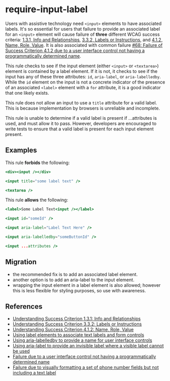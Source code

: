 # require-input-label

Users with assistive technology need `<input>` elements to have associated labels. It's so essential for users that failure to provide an associated label for an `<input>` element will cause failure of **three** different WCAG success criteria: [1.3.1, Info and Relationships](https://www.w3.org/WAI/WCAG21/Understanding/info-and-relationships.html), [3.3.2, Labels or Instructions](https://www.w3.org/WAI/WCAG21/Understanding/labels-or-instructions.html), and [4.1.2, Name, Role, Value](https://www.w3.org/WAI/WCAG21/Understanding/name-role-value.html). It is also associated with common failure [#68: Failure of Success Criterion 4.1.2 due to a user interface control not having a programmatically determined name](https://www.w3.org/WAI/WCAG21/Techniques/failures/F68).

This rule checks to see if the input element (either `<input>` or `<textarea>`) element is contained by a label element. If it is not, it checks to see if the input has any of these three attributes: `id`, `aria-label`, or `aria-labelledby`. While the `id` element on the input is not a concrete indicator of the presence of an associated `<label>` element with a `for` attribute, it is a good indicator that one likely exists.

This rule does not allow an input to use a `title` attribute for a valid label. This is because implementation by browsers is unreliable and incomplete.

This rule is unable to determine if a valid label is present if ...attributes is used, and must allow it to pass. However, developers are encouraged to write tests to ensure that a valid label is present for each input element present.

## Examples

This rule **forbids** the following:

```hbs
<div><input /></div>
```

```hbs
<input title="some label text" />
```

```hbs
<textarea />
```

This rule **allows** the following:

```hbs
<label>Some Label Text<input /></label>
```

```hbs
<input id="someId" />
```

```hbs
<input aria-label="Label Text Here" />
```

```hbs
<input aria-labelledby="someButtonId" />
```

```hbs
<input ...attributes />
```

## Migration

* the recommended fix is to add an associated label element.
* another option is to add an aria-label to the input element.
* wrapping the input element in a label element is also allowed; however this is less flexible for styling purposes, so use with awareness.

## References

* [Understanding Success Criterion 1.3.1: Info and Relationships](https://www.w3.org/WAI/WCAG21/Understanding/info-and-relationships)
* [Understanding Success Criterion 3.3.2: Labels or Instructions](https://www.w3.org/WAI/WCAG21/Understanding/labels-or-instructions.html)
* [Understanding Success Criterion 4.1.2: Name, Role, Value](https://www.w3.org/WAI/WCAG21/Understanding/name-role-value.html)
* [Using label elements to associate text labels and form controls](https://www.w3.org/WAI/WCAG21/Techniques/html/H44.html)
* [Using aria-labelledby to provide a name for user interface controls](https://www.w3.org/WAI/WCAG21/Techniques/aria/ARIA16)
* [Using aria-label to provide an invisible label where a visible label cannot be used](https://www.w3.org/WAI/WCAG21/Techniques/aria/ARIA14.html)
* [Failure due to a user interface control not having a programmatically determined name](https://www.w3.org/WAI/WCAG21/Techniques/failures/F68)
* [Failure due to visually formatting a set of phone number fields but not including a text label](https://www.w3.org/WAI/WCAG21/Techniques/failures/F82)
